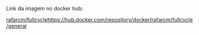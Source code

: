 Link da imagem no docker hub:

[rafarcm/fullcycle](https://hub.docker.com/repository/docker/rafarcm/fullcycle/general)https://hub.docker.com/repository/docker/rafarcm/fullcycle/general
